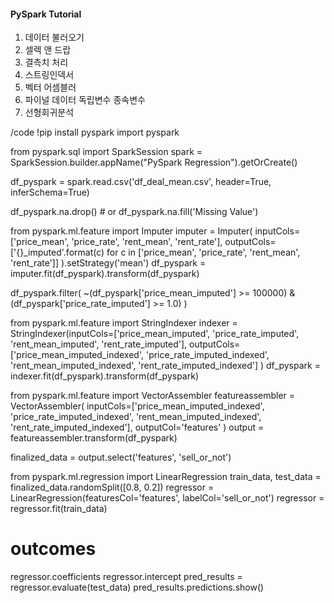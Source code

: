 #### PySpark Tutorial
1. 데이터 불러오기
2. 셀렉 앤 드랍
3. 결측치 처리
4. 스트링인덱서
5. 벡터 어셈블러
6. 파이널 데이터 독립변수 종속변수
7. 선형회귀분석

/code
!pip install pyspark
import pyspark

from pyspark.sql import SparkSession
spark = SparkSession.builder.appName("PySpark Regression").getOrCreate()

df_pyspark = spark.read.csv('df_deal_mean.csv', header=True, inferSchema=True)

df_pyspark.na.drop() # or df_pyspark.na.fill('Missing Value')

from pyspark.ml.feature import Imputer
imputer = Imputer(
    inputCols=['price_mean', 'price_rate', 'rent_mean', 'rent_rate'],
    outputCols=['{}_imputed'.format(c) for c in ['price_mean', 'price_rate', 'rent_mean', 'rent_rate']]
).setStrategy('mean')
df_pyspark = imputer.fit(df_pyspark).transform(df_pyspark)

df_pyspark.filter(
    ~(df_pyspark['price_mean_imputed'] >= 100000) &
    (df_pyspark['price_rate_imputed'] >= 1.0)
)

from pyspark.ml.feature import StringIndexer
indexer = StringIndexer(inputCols=['price_mean_imputed', 'price_rate_imputed', 'rent_mean_imputed', 'rent_rate_imputed'],
                        outputCols=['price_mean_imputed_indexed', 'price_rate_imputed_indexed', 'rent_mean_imputed_indexed', 'rent_rate_imputed_indexed']
                        )
df_pyspark = indexer.fit(df_pyspark).transform(df_pyspark)

from pyspark.ml.feature import VectorAssembler
featureassembler = VectorAssembler(
    inputCols=['price_mean_imputed_indexed', 'price_rate_imputed_indexed', 'rent_mean_imputed_indexed', 'rent_rate_imputed_indexed'],
    outputCol='features'
)
output = featureassembler.transform(df_pyspark)

finalized_data = output.select('features', 'sell_or_not')

from pyspark.ml.regression import LinearRegression
train_data, test_data = finalized_data.randomSplit([0.8, 0.2])
regressor = LinearRegression(featuresCol='features', labelCol='sell_or_not')
regressor = regressor.fit(train_data)

# outcomes
regressor.coefficients
regressor.intercept
pred_results = regressor.evaluate(test_data)
pred_results.predictions.show()
